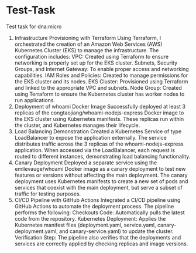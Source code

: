 # Test-Task
Test task for dna:micro 


1. Infrastructure Provisioning with Terraform
Using Terraform, I orchestrated the creation of an Amazon Web Services (AWS) Kubernetes Cluster (EKS) to manage the infrastructure. The configuration includes:
VPC: Created using Terraform to ensure networking is properly set up for the EKS cluster.
Subnets, Security Groups, and Internet Gateway: To enable proper access and networking capabilities.
IAM Roles and Policies: Created to manage permissions for the EKS cluster and its nodes.
EKS Cluster: Provisioned using Terraform and linked to the appropriate VPC and subnets.
Node Group: Created using Terraform to ensure the Kubernetes cluster has worker nodes to run applications.
2. Deployment of whoami Docker Image
Successfully deployed at least 3 replicas of the congtaojiang/whoami-nodejs-express Docker image to the EKS cluster using Kubernetes manifests.
These replicas run within the cluster, and Kubernetes manages their lifecycle.
3. Load Balancing Demonstration
Created a Kubernetes Service of type LoadBalancer to expose the application externally.
The service distributes traffic across the 3 replicas of the whoami-nodejs-express application.
When accessed via the LoadBalancer, each request is routed to different instances, demonstrating load balancing functionality.
4. Canary Deployment
Deployed a separate service using the emilevauge/whoami Docker image as a canary deployment to test new features or versions without affecting the main deployment.
The canary deployment uses Kubernetes manifests to create a new set of pods and services that coexist with the main deployment, but serve a subset of traffic for testing purposes.
5. CI/CD Pipeline with GitHub Actions
Integrated a CI/CD pipeline using GitHub Actions to automate the deployment process. The pipeline performs the following:
Checkouts Code: Automatically pulls the latest code from the repository.
Kubernetes Deployment: Applies the Kubernetes manifest files (deployment.yaml, service.yaml, canary-deployment.yaml, and canary-service.yaml) to update the cluster.
Verification Step: The pipeline also verifies that the deployments and services are correctly applied by checking replicas and image versions.